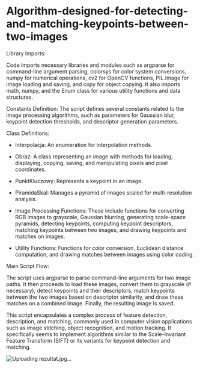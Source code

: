 # Algorithm-designed-for-detecting-and-matching-keypoints-between-two-images

Library Imports: 

Code imports necessary libraries and modules such as argparse for command-line argument parsing, colorsys for color system conversions, numpy for numerical operations, cv2 for OpenCV functions, PIL.Image for image loading and saving, and copy for object copying. It also imports math, numpy, and the Enum class for various utility functions and data structures.

Constants Definition: The script defines several constants related to the image processing algorithms, such as parameters for Gaussian blur, keypoint detection thresholds, and descriptor generation parameters.

Class Definitions: 

- Interpolacja: An enumeration for interpolation methods.

- Obraz: A class representing an image with methods for loading, displaying, copying, saving, and manipulating pixels and pixel coordinates.

- PunktKluczowy: Represents a keypoint in an image.

- PiramidaSkal: Manages a pyramid of images scaled for multi-resolution analysis.

- Image Processing Functions: These include functions for converting RGB images to grayscale, Gaussian blurring, generating scale-space pyramids, detecting keypoints, computing keypoint descriptors, matching keypoints between two images, and drawing keypoints and matches on images.

- Utility Functions: Functions for color conversion, Euclidean distance computation, and drawing matches between images using color coding.

Main Script Flow: 

The script uses argparse to parse command-line arguments for two image paths. It then proceeds to load these images, convert them to grayscale (if necessary), detect keypoints and their descriptors, match keypoints between the two images based on descriptor similarity, and draw these matches on a combined image. Finally, the resulting image is saved.

This script encapsulates a complex process of feature detection, description, and matching, commonly used in computer vision applications such as image stitching, object recognition, and motion tracking. It specifically seems to implement algorithms similar to the Scale-Invariant Feature Transform (SIFT) or its variants for keypoint detection and matching.


![Uploading rezultat.jpg…]()




